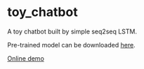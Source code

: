 # toy_chatbot
A toy chatbot built by simple seq2seq LSTM.

Pre-trained model can be downloaded [here](https://drive.google.com/open?id=12zcWx5iPFB5ROCgBGppcBo-HW_5_qBRI).

[Online demo](https://ufownl.github.io/toy_chatbot/?server=https://97.64.16.92:8080)
